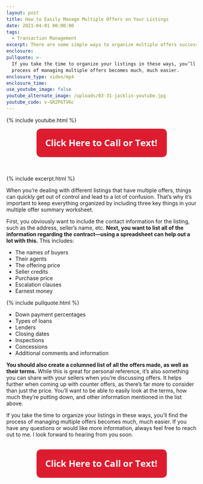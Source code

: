 ```yaml
---
layout: post
title: How to Easily Manage Multiple Offers on Your Listings
date: 2021-04-01 00:00:00
tags:
  - Transaction Management
excerpt: There are some simple ways to organize multiple offers successfully.
enclosure:
pullquote: >-
  If you take the time to organize your listings in these ways, you’ll find the
  process of managing multiple offers becomes much, much easier.
enclosure_type: video/mp4
enclosure_time:
use_youtube_image: false
youtube_alternate_image: /uploads/03-31-jacklin-youtube.jpg
youtube_code: v-GR2PGTVKc
---
```

{% include youtube.html %}

<center><a href="tel:6306382600"><img width="345" height="75" src="uploads/Button - 345.png" /></a></center>

&nbsp;

{% include excerpt.html %}

When you’re dealing with different listings that have multiple offers, things can quickly get out of control and lead to a lot of confusion. That’s why it’s important to keep everything organized by including three key things in your multiple offer summary worksheet.&nbsp;

First, you obviously want to include the contact information for the listing, such as the address, seller’s name, etc. **Next, you want to list all of the information regarding the contract—using a spreadsheet can help out a lot with this.** This includes:&nbsp;

* The names of buyers
* Their agents
* The offering price
* Seller credits
* Purchase price
* Escalation clauses
* Earnest money

{% include pullquote.html %}

* Down payment percentages
* Types of loans
* Lenders
* Closing dates
* Inspections
* Concessions
* Additional comments and information

**You should also create a columned list of all the offers made, as well as their terms.** While this is great for personal reference, it’s also something you can share with your sellers when you’re discussing offers. It helps further when coming up with counter offers, as there’s far more to consider than just the price. You’ll want to be able to easily look at the terms, how much they’re putting down, and other information mentioned in the list above.

If you take the time to organize your listings in these ways, you’ll find the process of managing multiple offers becomes much, much easier. If you have any questions or would like more information, always feel free to reach out to me. I look forward to hearing from you soon.<br>&nbsp;

<center><a href="tel:6306382600"><img width="345" height="75" src="uploads/Button - 345.png" /></a></center>
